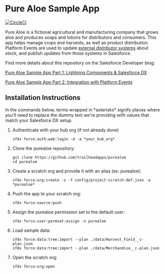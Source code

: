 # Pure Aloe Sample App

[![CircleCI](https://circleci.com/gh/trailheadapps/purealoe.svg?style=svg)](https://circleci.com/gh/trailheadapps/purealoe)

Pure Aloe is a fictional agricultural and manufacturing company that grows aloe and produces soaps and lotions for distributors and consumers. This app helps manage crops and harvests, as well as product distribution. Platform Events are used to update <a href="https://github.com/trailheadapps/purealoe-distributor" target="_blank">external distributor systems</a> about stock, and publish updates from those systems in Salesforce.

Find more details about this repository on the Salesforce Developer blog:

<a href="https://developer.salesforce.com/blogs/2017/11/pure-aloe-sample-application-part-1-lightning-components-salesforce-dx.html" target="_blank">Pure Aloe Sample App Part 1: Lightning Components & Salesforce DX</a>

<a href="https://developer.salesforce.com/blogs/2017/11/pure-aloe-sample-app-part-2-integration-platform-events.html" target="_blank">Pure Aloe Sample App Part 2: Integration with Platform Events</a>

## Installation Instructions

In the commands below, terms wrapped in \*asterisks\* signify places where you'll need to replace the dummy text we're providing with values that match your Salesforce DX setup.

1. Authenticate with your hub org (if not already done)
    ```
    sfdx force:auth:web:login -d -a *your_hub_org*
    ```

1. Clone the purealoe repository:
    ```
    git clone https://github.com/trailheadapps/purealoe
    cd purealoe
    ```

1. Create a scratch org and provide it with an alias (ex: purealoe):
    ```
    sfdx force:org:create -s -f config/project-scratch-def.json -a *purealoe*
    ```

1. Push the app to your scratch org:
    ```
    sfdx force:source:push
    ```

1. Assign the purealoe permission set to the default user:
    ```
    sfdx force:user:permset:assign -n purealoe
    ```

1. Load sample data:
    ```
    sfdx force:data:tree:import --plan ./data/Harvest_Field__c-plan.json
    sfdx force:data:tree:import --plan ./data/Merchandise__c-plan.json
    ```

1. Open the scratch org:
    ```
    sfdx force:org:open
    ```
